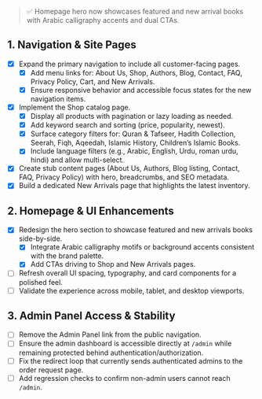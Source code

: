 > ✅ Homepage hero now showcases featured and new arrival books with Arabic calligraphy accents and dual CTAs.
## 1. Navigation & Site Pages
- [x] Expand the primary navigation to include all customer-facing pages.
	- [x] Add menu links for: About Us, Shop, Authors, Blog, Contact, FAQ, Privacy Policy, Cart, and New Arrivals.
	- [x] Ensure responsive behavior and accessible focus states for the new navigation items.
- [x] Implement the Shop catalog page.
	- [x] Display all products with pagination or lazy loading as needed.
	- [x] Add keyword search and sorting (price, popularity, newest).
	- [x] Surface category filters for: Quran & Tafseer, Hadith Collection, Seerah, Fiqh, Aqeedah, Islamic History, Children’s Islamic Books.
	- [x] Include language filters (e.g., Arabic, English, Urdu, roman urdu, hindi) and allow multi-select.
- [x] Create stub content pages (About Us, Authors, Blog listing, Contact, FAQ, Privacy Policy) with hero, breadcrumbs, and SEO metadata.
- [x] Build a dedicated New Arrivals page that highlights the latest inventory.

## 2. Homepage & UI Enhancements
- [x] Redesign the hero section to showcase featured and new arrivals books side-by-side.
	- [x] Integrate Arabic calligraphy motifs or background accents consistent with the brand palette.
	- [x] Add CTAs driving to Shop and New Arrivals pages.
- [ ] Refresh overall UI spacing, typography, and card components for a polished feel.
- [ ] Validate the experience across mobile, tablet, and desktop viewports.

## 3. Admin Panel Access & Stability
- [ ] Remove the Admin Panel link from the public navigation.
- [ ] Ensure the admin dashboard is accessible directly at `/admin` while remaining protected behind authentication/authorization.
- [ ] Fix the redirect loop that currently sends authenticated admins to the order request page.
- [ ] Add regression checks to confirm non-admin users cannot reach `/admin`.
